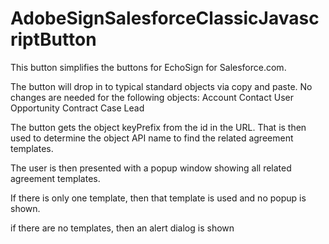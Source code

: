 # AdobeSignSalesforceClassicJavascriptButton

This button simplifies the buttons for EchoSign for Salesforce.com.

The button will drop in to typical standard objects via copy and paste. No changes are needed for the following objects:
Account
Contact
User
Opportunity
Contract
Case
Lead

The button gets the object keyPrefix from the id in the URL. 
That is then used to determine the object API name to find the related agreement templates.

The user is then presented with a popup window showing all related agreement templates.

If there is only one template, then that template is used and no popup is shown.

if there are no templates, then an alert dialog is shown
